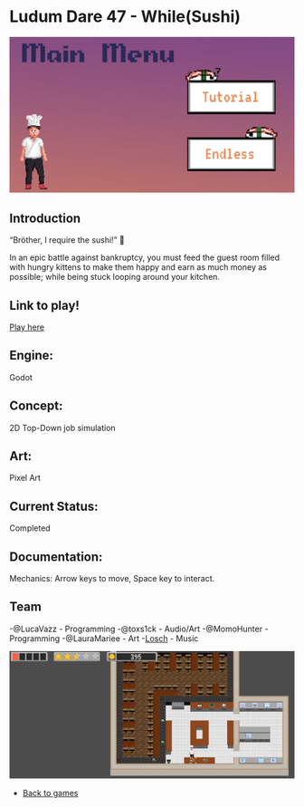 # Ludum Dare 47 - While(Sushi) 

![WhileSushiBanner](whilesushiMenu.PNG)

## Introduction
“Bröther, I require the sushi!” 🍣

In an epic battle against bankruptcy, you must feed the guest room filled with hungry kittens to make them happy and earn as much money as possible;
while being stuck looping around your kitchen.

## Link to play!
[Play here](https://green-game-17.gitlab.io/while-sushi-ld47-freeze/)

## Engine:
Godot

## Concept:
2D Top-Down job simulation

## Art: 
Pixel Art

## Current Status:
Completed 

## Documentation:
Mechanics: Arrow keys to move, Space key to interact.

## Team
-@LucaVazz - Programming
-@toxs1ck - Audio/Art
-@MomoHunter - Programming
-@LauraMariee - Art
-[Losch](https://www.youtube.com/channel/UC8R6r7tm6vPO8pl5gFyLVHg) - Music

![WhileSushiGameplay](whileSushiGameplay.PNG)

- [Back to games](games.md)
